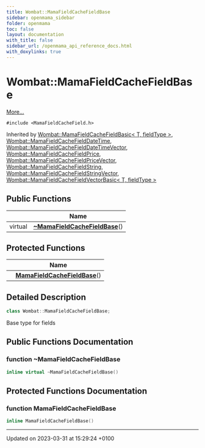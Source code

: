 ```yaml
---
title: Wombat::MamaFieldCacheFieldBase
sidebar: openmama_sidebar
folder: openmama
toc: false
layout: documentation
with_title: false
sidebar_url: /openmama_api_reference_docs.html
with_doxylinks: true
---
```


# Wombat::MamaFieldCacheFieldBase



 [More...](#detailed-description)


`#include <MamaFieldCacheField.h>`

Inherited by [Wombat::MamaFieldCacheFieldBasic< T, fieldType >](classWombat_1_1MamaFieldCacheFieldBasic.html), [Wombat::MamaFieldCacheFieldDateTime](classWombat_1_1MamaFieldCacheFieldDateTime.html), [Wombat::MamaFieldCacheFieldDateTimeVector](classWombat_1_1MamaFieldCacheFieldDateTimeVector.html), [Wombat::MamaFieldCacheFieldPrice](classWombat_1_1MamaFieldCacheFieldPrice.html), [Wombat::MamaFieldCacheFieldPriceVector](classWombat_1_1MamaFieldCacheFieldPriceVector.html), [Wombat::MamaFieldCacheFieldString](classWombat_1_1MamaFieldCacheFieldString.html), [Wombat::MamaFieldCacheFieldStringVector](classWombat_1_1MamaFieldCacheFieldStringVector.html), [Wombat::MamaFieldCacheFieldVectorBasic< T, fieldType >](classWombat_1_1MamaFieldCacheFieldVectorBasic.html)

## Public Functions

|                | Name           |
| -------------- | -------------- |
| virtual | **[~MamaFieldCacheFieldBase](classWombat_1_1MamaFieldCacheFieldBase.html#function-~mamafieldcachefieldbase)**() |

## Protected Functions

|                | Name           |
| -------------- | -------------- |
| | **[MamaFieldCacheFieldBase](classWombat_1_1MamaFieldCacheFieldBase.html#function-mamafieldcachefieldbase)**() |

## Detailed Description

```cpp
class Wombat::MamaFieldCacheFieldBase;
```


Base type for fields 

## Public Functions Documentation

### function ~MamaFieldCacheFieldBase

```cpp
inline virtual ~MamaFieldCacheFieldBase()
```


## Protected Functions Documentation

### function MamaFieldCacheFieldBase

```cpp
inline MamaFieldCacheFieldBase()
```


-------------------------------

Updated on 2023-03-31 at 15:29:24 +0100